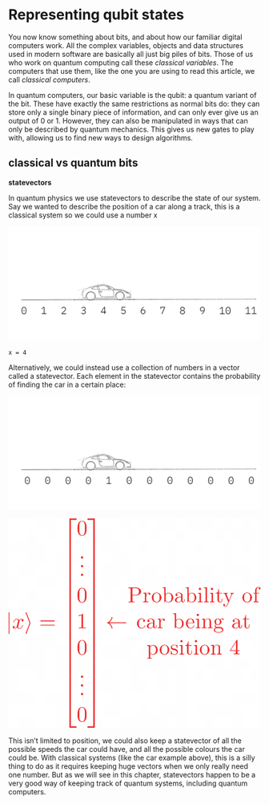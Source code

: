 # Representing qubit states

You now know something about bits, and about how our familiar digital computers work. All the complex variables, objects and data structures used in modern software are basically all just big piles of bits. Those of us who work on quantum computing call these _classical variables_. The computers that use them, like the one you are using to read this article, we call _classical computers_.

In quantum computers, our basic variable is the qubit: a quantum variant of the bit. These have exactly the same restrictions as normal bits do: they can store only a single binary piece of information, and can only ever give us an output of 0 or 1. However, they can also be manipulated in ways that can only be described by quantum mechanics. This gives us new gates to play with, allowing us to find new ways to design algorithms.

## classical vs quantum bits

**statevectors**

In quantum physics we use statevectors to describe the state of our system. Say we wanted to describe the position of a car along a track, this is a classical system so we could use a number x

![car_track](image/car_track_1.jpg)

```
x = 4
```

Alternatively, we could instead use a collection of numbers in a vector called a statevector. Each element in the statevector contains the probability of finding the car in a certain place:

![car_track2](image/car_track_2.jpg)

![probability](image/probability1.png)

This isn’t limited to position, we could also keep a statevector of all the possible speeds the car could have, and all the possible colours the car could be. With classical systems (like the car example above), this is a silly thing to do as it requires keeping huge vectors when we only really need one number. But as we will see in this chapter, statevectors happen to be a very good way of keeping track of quantum systems, including quantum computers.


